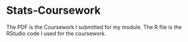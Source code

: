 # Stats-Coursework
The PDF is the Coursework I submitted for my module. The R file is the RStudio code I used for the coursework.

